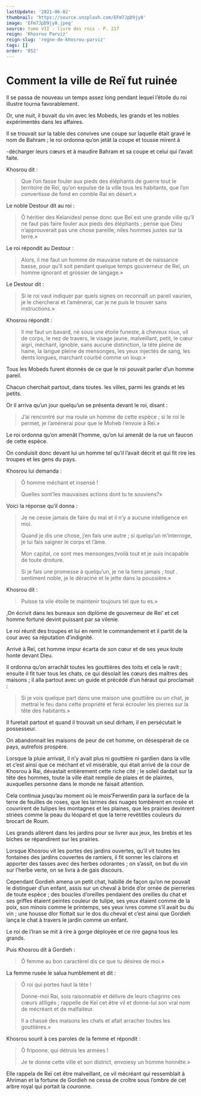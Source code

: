 ```yaml
---
lastUpdate: '2021-06-02'
thumbnail: 'https://source.unsplash.com/EFm7JpD9jy8'
image: 'EFm7JpD9jy8.jpeg'
source: tome VII - livre des rois - P. 217
reign: 'Khosrou Parviz'
reign-slug: 'regne-de-khosrou-parviz'
tags: []
order: '052'
---
```


# Comment la ville de Reï fut ruinée

Il se passa de nouveau un temps assez long pendant lequel l’étoile du roi illustre tourna favorablement.

Or, une nuit, il buvait du vin avec les Mobeds, les grands et les nobles expérimentés dans les affaires.

Il se trouvait sur la table des convives une coupe sur laquelle était gravé le nom de Bahram ; le roi ordonna qu’on jetât la coupe et tousse mirent à

-décharger leurs cœurs et à maudire Bahram et sa coupe et celui qui l’avait faite.

Khosrou dit :

> Que l’on fasse fouler aux pieds des éléphants de guerre tout le territoire de Reï, qu’on expulse de la ville tous les habitants, que l’on convertisse de fond en comble Rai en désert.»

Le noble Destour dit au roi :

> Ô héritier des Keïanidesl pense donc que Beï est une grande ville qu’il ne faut pas faire fouler aux pieds des éléphants ; pense que Dieu n’approuverait pas une chose pareille, niles hommes justes sur la terre.»

Le roi répondit au Destour :

> Alors, il me faut un homme de mauvaise nature et de naissance basse, pour qu’il soit pendant quelque temps gouverneur de Reï, un homme ignorant et grossier de langage.»

Le Destour dit :

> Si le roi vaut indiquer par quels signes on reconnaît un pareil vaurien, je le chercherai et l’amènerai, car je ne puis le trouver sans instructions.»

Khosrou répondit :

> Il me faut un bavard, né sous une étoile funeste, à cheveux roux, vil de corps, le nez de travers, le visage jaune, malveillant, petit, le cœur aigri, méchant, ignoble, sans aucune distinction, la tête pleine de haine, la langue pleine de mensonges, les yeux injectés de sang, les dents longues, marchant courbé comme un loup.»

Tous les Mobeds furent étonnés de ce que le roi pouvait parler d’un homme pareil.

Chacun cherchait partout, dans toutes. les villes, parmi les grands et les petits.

Or il arriva qu’un jour quelqu’un se présenta devant le roi, disant :

> J’ai rencontré sur ma route un homme de cette espèce ; si le roi le permet, je l’amènerai pour que le Moheb l’envoie à Reï.»

Le roi ordonna qu’on amenât l’homme, qu’on lui amenât de la rue un faucon de cette espèce.

On conduisit donc devant lui un homme tel qu’il l’avait décrit et qui fit rire les troupes et les gens du pays.

Khosrou lui demanda :

> Ô homme méchant et insensé !
>
> Quelles sont’les mauvaises actions dont tu te souviens?»

Voici la réponse qu’il donna :

> Je ne cesse jamais de faire du mal et il n’y a aucune intelligence en moi.
>
> Quand je dis une chose, j’en fais une autre ; si quelqu’un m’interroge, je lui fais saigner le corps et l’âme.
>
> Mon capital, ce sont mes mensonges,tvoilà tout et je suis incapable de toute droiture.
>
> Si je fais une promesse à quelqu’un, je ne la tiens jamais ; tout . sentiment noble, je le déracine et le jette dans la poussière.»

Khosrou dit :

> Puisse ta vile étoile te maintenir toujours tel que tu es.»

,On écrivit dans les bureaux son diplôme de gouverneur de Rei’ et cet homme fortuné devint puissant par sa vilenie.

Le roi réunit des troupes et lui en remit le commandement et il partit de la cour avec sa réputation d’indignité.

Arrivé à Reï, cet homme impur écarta de son cœur et de ses yeux toute honte devant Dieu.

Il ordonna qu’on arrachât toutes les gouttières des toits et cela le ravit ; ensuite il fit tuer tous les chats, ce qui désolait les cœurs des maîtres des maisons ; il alla partout avec un guide et précédé d’un héraut qui proclamait :

> Si je vois quelque part dans une maison une gouttière ou un chat, je mettrai le feu dans cette propriété et ferai écrouler les pierres sur la tête des habitants.»

Il furetait partout et quand il trouvait un seul dirham, il en persécutait le possesseur.

On abandonnait les maisons de peur de cet homme, on désespérait de ce pays, autrefois prospère.

Lorsque la pluie arrivait, il n’y avait plus ni gouttière ni gardien dans la ville et c’est ainsi que ce méchant et vil misérable, qui était arrivé de la cour de Khosrou à Rai, dévastait entièrement cette riche cité ; le soleil dardait sur la tête des hommes, toute la ville était remplie de plaies et de plaintes, auxquelles personne dans le monde ne faisait attention.

Cela continua jusqu’au moment où le mois’Ferwerdin para la surface de la terre de feuilles de roses, que les larmes des nuages tombèrent en rosée et couvrirent de tulipes les montagnes et les plaines, que les prairies devinrent striées comme la peau du léopard et que la terre revêtitles couleurs du brocart de Roum.

Les grands allèrent dans les jardins pour se livrer aux jeux, les brebis et les biches se répandirent sur les prairies.

Lorsque Khosrou vit les portes des jardins ouvertes, qu’il vit toutes les fontaines des jardins couvertes de ramiers, il fit sonner les clairons et apporter des tasses avec des herbes odorantes ; on s’assit, on but du vin sur l’herbe verte, on se livra à de gais discours.

Cependant Gordieh amena un petit chat, habillé de façon qu’on ne pouvait le distinguer d’un enfant, assis sur un cheval à bride d’or ornée de pierreries de toute espèce ; des boucles d’oreilles pendaient des oreilles du chat et ses griffes étaient peintes couleur de tulipe, ses yeux étaient comme de la poix, son minois comme le printemps, ses yeux ivres comme s’il avait bu du vin ; une housse dlor flottait sur le dos du cheval et c’est ainsi que Gordieh lança le chat à travers le jardin comme un enfant.

Le roi de l’Iran se mit à rire à gorge déployée et ce rire gagna tous les grands.

Puis Khosrou dit à Gordieh :

> Ô femme au bon caractèrel dis ce que tu désires de moi.»

La femme rusée le salua humblement et dit :

> Ô roi qui portes haut la tête !
>
> Donne-moi Rai, sois raisonnable et délivre de leurs chagrins ces cœurs atlligés ; rappelle de Keï cet être vil et donne-lui son vrai nom de mécréant et de malfaiteur.
>
> Il a chassé des maisons les chats et afait arracher toutes les gouttières.»

Khosrou sourit à ces paroles de la femme et répondit :

> Ô friponne, qui détruis les armées !
>
> Je te donne cette ville et son district, envoiesy un homme honnête.»

Elle rappela de Reï cet être malveillant, ce vil mécréant qui ressemblait à Ahriman et la fortune de Gordieh ne cessa de croître sous l’ombre de cet arbre royal qui portait la couronne.
